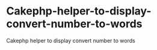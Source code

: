Cakephp-helper-to-display-convert-number-to-words
=================================================

Cakephp helper to display convert number to words